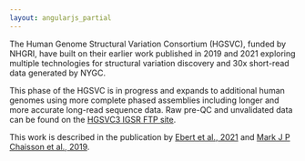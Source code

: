 ```yaml
---
layout: angularjs_partial
---
```


The Human Genome Structural Variation Consortium (HGSVC), funded by NHGRI, have built on their earlier work published in 2019 and 2021 exploring multiple technologies for structural variation discovery and 30x short-read data generated by NYGC.

This phase of the HGSVC is in progress and expands to additional human genomes using more complete phased assemblies including longer and more accurate long-read sequence data. Raw pre-QC and unvalidated data can be found on the [HGSVC3 IGSR FTP site](http://ftp.1000genomes.ebi.ac.uk/vol1/ftp/data_collections/HGSVC3).

This work is described in the publication by [Ebert et al., 2021](https://science.sciencemag.org/content/early/2021/02/24/science.abf7117) and 
[Mark J P Chaisson et al., 2019](https://pubmed.ncbi.nlm.nih.gov/30992455/).